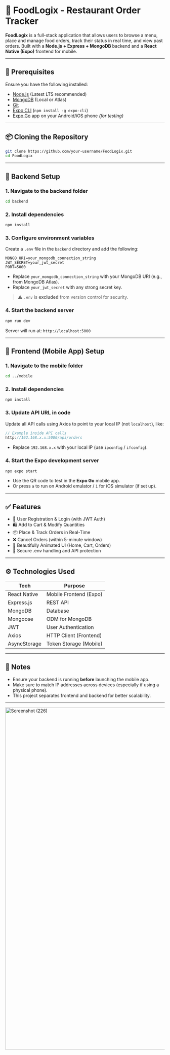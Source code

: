 # 🍴 FoodLogix - Restaurant Order Tracker

**FoodLogix** is a full-stack application that allows users to browse a menu, place and manage food orders, track their status in real time, and view past orders. Built with a **Node.js + Express + MongoDB** backend and a **React Native (Expo)** frontend for mobile.

---

## 🧰 Prerequisites

Ensure you have the following installed:

- [Node.js](https://nodejs.org/) (Latest LTS recommended)
- [MongoDB](https://www.mongodb.com/) (Local or Atlas)
- [Git](https://git-scm.com/)
- [Expo CLI](https://docs.expo.dev/get-started/installation/) (`npm install -g expo-cli`)
- [Expo Go](https://expo.dev/client) app on your Android/iOS phone *(for testing)*

---

## 📦 Cloning the Repository

```bash
git clone https://github.com/your-username/FoodLogix.git
cd FoodLogix
````

---

## 🔧 Backend Setup

### 1. Navigate to the backend folder

```bash
cd backend
```

### 2. Install dependencies

```bash
npm install
```

### 3. Configure environment variables

Create a `.env` file in the `backend` directory and add the following:

```env
MONGO_URI=your_mongodb_connection_string
JWT_SECRET=your_jwt_secret
PORT=5000
```

* Replace `your_mongodb_connection_string` with your MongoDB URI (e.g., from MongoDB Atlas).
* Replace `your_jwt_secret` with any strong secret key.

> ⚠️ `.env` is **excluded** from version control for security.

### 4. Start the backend server

```bash
npm run dev
```

Server will run at: `http://localhost:5000`

---

## 📱 Frontend (Mobile App) Setup

### 1. Navigate to the mobile folder

```bash
cd ../mobile
```

### 2. Install dependencies

```bash
npm install
```

### 3. Update API URL in code

Update all API calls using Axios to point to your local IP (not `localhost`), like:

```ts
// Example inside API calls
http://192.168.x.x:5000/api/orders
```

* Replace `192.168.x.x` with your local IP (use `ipconfig` / `ifconfig`).

### 4. Start the Expo development server

```bash
npx expo start
```

* Use the QR code to test in the **Expo Go** mobile app.
* Or press `a` to run on Android emulator / `i` for iOS simulator (if set up).

---

## ✅ Features

* 👤 User Registration & Login (with JWT Auth)
* 🛍️ Add to Cart & Modify Quantities
* 📦 Place & Track Orders in Real-Time
* ❌ Cancel Orders (within 5-minute window)
* 🎨 Beautifully Animated UI (Home, Cart, Orders)
* 🔐 Secure .env handling and API protection

---

## ⚙️ Technologies Used

| Tech         | Purpose                |
| ------------ | ---------------------- |
| React Native | Mobile Frontend (Expo) |
| Express.js   | REST API               |
| MongoDB      | Database               |
| Mongoose     | ODM for MongoDB        |
| JWT          | User Authentication    |
| Axios        | HTTP Client (Frontend) |
| AsyncStorage | Token Storage (Mobile) |

---

## 📝 Notes

* Ensure your backend is running **before** launching the mobile app.
* Make sure to match IP addresses across devices (especially if using a physical phone).
* This project separates frontend and backend for better scalability.

---

<img width="517" height="1080" alt="Screenshot (226)" src="https://github.com/user-attachments/assets/6dad2b8d-9354-491b-a222-30bee94c3bcf" />
